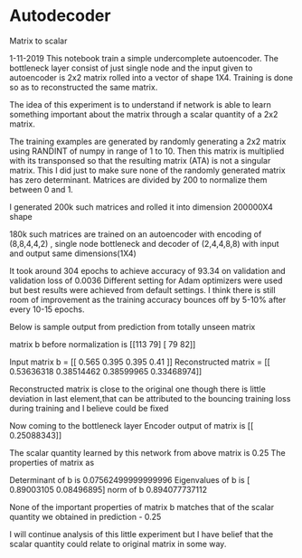 # Autodecoder

Matrix to scalar

1-11-2019
This notebook train a simple undercomplete autoencoder. The bottleneck layer consist of just single node and the input given to autoencoder is 2x2 matrix rolled into a vector of shape 1X4. Training is done so as to reconstructed the same matrix. 

The idea of this experiment is to understand if network is able to learn something important about the matrix through a scalar quantity of a 2x2 matrix.

The training examples are generated by randomly generating a 2x2 matrix using RANDINT of numpy in range of 1 to 10.
Then this matrix is multiplied with its transponsed so that the resulting matrix (ATA) is not a singular matrix. This I did just to make sure none of the randomly generated matrix has zero determinant. Matrices are divided by 200 to normalize them between 0 and 1.

I generated 200k such matrices and rolled it into dimension 200000X4 shape

180k such matrices are trained on an autoencoder with encoding of (8,8,4,4,2) , single node bottleneck and decoder of (2,4,4,8,8)
with input and output same dimensions(1X4)

It took around 304 epochs to achieve accuracy of 93.34 on validation  and validation loss of 0.0036
Different setting for Adam optimizers were used but best results were achieved from default settings. I think there is still room of improvement as the training accuracy bounces off by 5-10% after every 10-15 epochs.

Below is sample output from prediction from totally unseen matrix

matrix b before normalization is 
 [[113  79]
 [ 79  82]]

Input matrix b = [[ 0.565  0.395  0.395  0.41 ]]
Reconstructed  matrix = [[ 0.53636318  0.38514462  0.38599965  0.33468974]]

Reconstructed matrix is  close to the original one though there is little  deviation in last element,that can be attributed to the bouncing training loss during training and I believe could be fixed

Now coming to the bottleneck layer
Encoder output of matrix is [[ 0.25088343]]

The scalar quantity learned by this network from above matrix is 0.25
The properties of matrix as 

Determinant of b is 0.07562499999999996
Eigenvalues of b is [ 0.89003105  0.08496895]
norm of b  0.894077737112

None of the important properties of matrix b matches that of the scalar quantity we obtained in prediction - 0.25


I will continue analysis of this little experiment but I have belief that the scalar quantity could  relate to original matrix in some way. 






